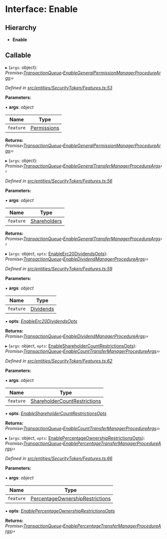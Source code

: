 # Interface: Enable

## Hierarchy

- **Enable**

## Callable

▸ (`args`: object): _Promise‹[TransactionQueue](../classes/_entities_transactionqueue_.transactionqueue.md)‹[EnableGeneralPermissionManagerProcedureArgs](_types_index_.enablegeneralpermissionmanagerprocedureargs.md)››_

_Defined in [src/entities/SecurityToken/Features.ts:53](https://github.com/PolymathNetwork/polymath-sdk/blob/a1cd5e3/src/entities/SecurityToken/Features.ts#L53)_

**Parameters:**

▪ **args**: _object_

| Name      | Type                                                         |
| --------- | ------------------------------------------------------------ |
| `feature` | [Permissions](../enums/_types_index_.feature.md#permissions) |

**Returns:** _Promise‹[TransactionQueue](../classes/_entities_transactionqueue_.transactionqueue.md)‹[EnableGeneralPermissionManagerProcedureArgs](_types_index_.enablegeneralpermissionmanagerprocedureargs.md)››_

▸ (`args`: object): _Promise‹[TransactionQueue](../classes/_entities_transactionqueue_.transactionqueue.md)‹[EnableGeneralTransferManagerProcedureArgs](_types_index_.enablegeneraltransfermanagerprocedureargs.md)››_

_Defined in [src/entities/SecurityToken/Features.ts:56](https://github.com/PolymathNetwork/polymath-sdk/blob/a1cd5e3/src/entities/SecurityToken/Features.ts#L56)_

**Parameters:**

▪ **args**: _object_

| Name      | Type                                                           |
| --------- | -------------------------------------------------------------- |
| `feature` | [Shareholders](../enums/_types_index_.feature.md#shareholders) |

**Returns:** _Promise‹[TransactionQueue](../classes/_entities_transactionqueue_.transactionqueue.md)‹[EnableGeneralTransferManagerProcedureArgs](_types_index_.enablegeneraltransfermanagerprocedureargs.md)››_

▸ (`args`: object, `opts`: [EnableErc20DividendsOpts](_entities_securitytoken_features_.enableerc20dividendsopts.md)): _Promise‹[TransactionQueue](../classes/_entities_transactionqueue_.transactionqueue.md)‹[EnableDividendManagerProcedureArgs](_types_index_.enabledividendmanagerprocedureargs.md)››_

_Defined in [src/entities/SecurityToken/Features.ts:59](https://github.com/PolymathNetwork/polymath-sdk/blob/a1cd5e3/src/entities/SecurityToken/Features.ts#L59)_

**Parameters:**

▪ **args**: _object_

| Name      | Type                                                     |
| --------- | -------------------------------------------------------- |
| `feature` | [Dividends](../enums/_types_index_.feature.md#dividends) |

▪ **opts**: _[EnableErc20DividendsOpts](_entities_securitytoken_features_.enableerc20dividendsopts.md)_

**Returns:** _Promise‹[TransactionQueue](../classes/_entities_transactionqueue_.transactionqueue.md)‹[EnableDividendManagerProcedureArgs](_types_index_.enabledividendmanagerprocedureargs.md)››_

▸ (`args`: object, `opts`: [EnableShareholderCountRestrictionsOpts](_entities_securitytoken_features_.enableshareholdercountrestrictionsopts.md)): _Promise‹[TransactionQueue](../classes/_entities_transactionqueue_.transactionqueue.md)‹[EnableCountTransferManagerProcedureArgs](_types_index_.enablecounttransfermanagerprocedureargs.md)››_

_Defined in [src/entities/SecurityToken/Features.ts:62](https://github.com/PolymathNetwork/polymath-sdk/blob/a1cd5e3/src/entities/SecurityToken/Features.ts#L62)_

**Parameters:**

▪ **args**: _object_

| Name      | Type                                                                                           |
| --------- | ---------------------------------------------------------------------------------------------- |
| `feature` | [ShareholderCountRestrictions](../enums/_types_index_.feature.md#shareholdercountrestrictions) |

▪ **opts**: _[EnableShareholderCountRestrictionsOpts](_entities_securitytoken_features_.enableshareholdercountrestrictionsopts.md)_

**Returns:** _Promise‹[TransactionQueue](../classes/_entities_transactionqueue_.transactionqueue.md)‹[EnableCountTransferManagerProcedureArgs](_types_index_.enablecounttransfermanagerprocedureargs.md)››_

▸ (`args`: object, `opts`: [EnablePercentageOwnershipRestrictionsOpts](_entities_securitytoken_features_.enablepercentageownershiprestrictionsopts.md)): _Promise‹[TransactionQueue](../classes/_entities_transactionqueue_.transactionqueue.md)‹[EnablePercentageTransferManagerProcedureArgs](_types_index_.enablepercentagetransfermanagerprocedureargs.md)››_

_Defined in [src/entities/SecurityToken/Features.ts:66](https://github.com/PolymathNetwork/polymath-sdk/blob/a1cd5e3/src/entities/SecurityToken/Features.ts#L66)_

**Parameters:**

▪ **args**: _object_

| Name      | Type                                                                                                 |
| --------- | ---------------------------------------------------------------------------------------------------- |
| `feature` | [PercentageOwnershipRestrictions](../enums/_types_index_.feature.md#percentageownershiprestrictions) |

▪ **opts**: _[EnablePercentageOwnershipRestrictionsOpts](_entities_securitytoken_features_.enablepercentageownershiprestrictionsopts.md)_

**Returns:** _Promise‹[TransactionQueue](../classes/_entities_transactionqueue_.transactionqueue.md)‹[EnablePercentageTransferManagerProcedureArgs](_types_index_.enablepercentagetransfermanagerprocedureargs.md)››_
